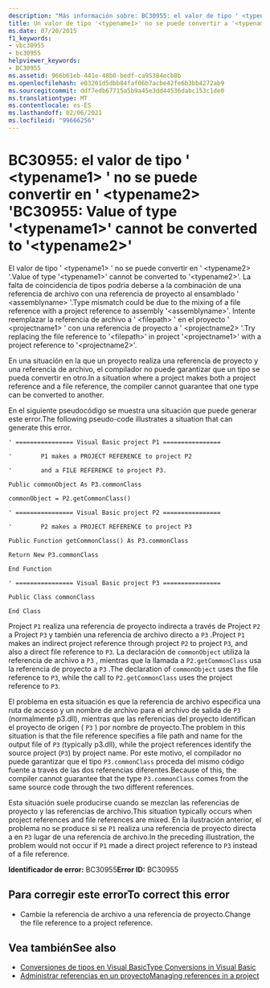 ```yaml
---
description: "Más información sobre: BC30955: el valor de tipo ' <typename1> ' no se puede convertir en '<typename2>"
title: Un valor de tipo '<typename1>' no se puede convertir a '<typename2>'
ms.date: 07/20/2015
f1_keywords:
- vbc30955
- bc30955
helpviewer_keywords:
- BC30955
ms.assetid: 966b61eb-441e-48b0-bedf-ca95384ecb8b
ms.openlocfilehash: e03201d5dbb84faf06b7acbe42fe6b3bb4272ab9
ms.sourcegitcommit: ddf7edb67715a5b9a45e3dd44536dabc153c1de0
ms.translationtype: MT
ms.contentlocale: es-ES
ms.lasthandoff: 02/06/2021
ms.locfileid: "99666256"
---
```

# <a name="bc30955-value-of-type-typename1-cannot-be-converted-to-typename2"></a><span data-ttu-id="3c58d-103">BC30955: el valor de tipo ' \<typename1> ' no se puede convertir en ' \<typename2> '</span><span class="sxs-lookup"><span data-stu-id="3c58d-103">BC30955: Value of type '\<typename1>' cannot be converted to '\<typename2>'</span></span>

<span data-ttu-id="3c58d-104">El valor de tipo ' \<typename1> ' no se puede convertir en ' \<typename2> '.</span><span class="sxs-lookup"><span data-stu-id="3c58d-104">Value of type '\<typename1>' cannot be converted to '\<typename2>'.</span></span> <span data-ttu-id="3c58d-105">La falta de coincidencia de tipos podría deberse a la combinación de una referencia de archivo con una referencia de proyecto al ensamblado ' \<assemblyname> '.</span><span class="sxs-lookup"><span data-stu-id="3c58d-105">Type mismatch could be due to the mixing of a file reference with a project reference to assembly '\<assemblyname>'.</span></span> <span data-ttu-id="3c58d-106">Intente reemplazar la referencia de archivo a ' \<filepath> ' en el proyecto ' \<projectname1> ' con una referencia de proyecto a ' \<projectname2> '.</span><span class="sxs-lookup"><span data-stu-id="3c58d-106">Try replacing the file reference to '\<filepath>' in project '\<projectname1>' with a project reference to '\<projectname2>'.</span></span>

 <span data-ttu-id="3c58d-107">En una situación en la que un proyecto realiza una referencia de proyecto y una referencia de archivo, el compilador no puede garantizar que un tipo se pueda convertir en otro.</span><span class="sxs-lookup"><span data-stu-id="3c58d-107">In a situation where a project makes both a project reference and a file reference, the compiler cannot guarantee that one type can be converted to another.</span></span>

 <span data-ttu-id="3c58d-108">En el siguiente pseudocódigo se muestra una situación que puede generar este error.</span><span class="sxs-lookup"><span data-stu-id="3c58d-108">The following pseudo-code illustrates a situation that can generate this error.</span></span>

 `' ================ Visual Basic project P1 ================`

 `'        P1 makes a PROJECT REFERENCE to project P2`

 `'        and a FILE REFERENCE to project P3.`

 `Public commonObject As P3.commonClass`

 `commonObject = P2.getCommonClass()`

 `' ================ Visual Basic project P2 ================`

 `'        P2 makes a PROJECT REFERENCE to project P3`

 `Public Function getCommonClass() As P3.commonClass`

 `Return New P3.commonClass`

 `End Function`

 `' ================ Visual Basic project P3 ================`

 `Public Class commonClass`

 `End Class`

 <span data-ttu-id="3c58d-109">Project `P1` realiza una referencia de proyecto indirecta a través de Project `P2` a Project `P3` y también una referencia de archivo directo a `P3` .</span><span class="sxs-lookup"><span data-stu-id="3c58d-109">Project `P1` makes an indirect project reference through project `P2` to project `P3`, and also a direct file reference to `P3`.</span></span> <span data-ttu-id="3c58d-110">La declaración de `commonObject` utiliza la referencia de archivo a `P3` , mientras que la llamada a `P2.getCommonClass` usa la referencia de proyecto a `P3` .</span><span class="sxs-lookup"><span data-stu-id="3c58d-110">The declaration of `commonObject` uses the file reference to `P3`, while the call to `P2.getCommonClass` uses the project reference to `P3`.</span></span>

 <span data-ttu-id="3c58d-111">El problema en esta situación es que la referencia de archivo especifica una ruta de acceso y un nombre de archivo para el archivo de salida de `P3` (normalmente p3.dll), mientras que las referencias del proyecto identifican el proyecto de origen ( `P3` ) por nombre de proyecto.</span><span class="sxs-lookup"><span data-stu-id="3c58d-111">The problem in this situation is that the file reference specifies a file path and name for the output file of `P3` (typically p3.dll), while the project references identify the source project (`P3`) by project name.</span></span> <span data-ttu-id="3c58d-112">Por este motivo, el compilador no puede garantizar que el tipo `P3.commonClass` proceda del mismo código fuente a través de las dos referencias diferentes.</span><span class="sxs-lookup"><span data-stu-id="3c58d-112">Because of this, the compiler cannot guarantee that the type `P3.commonClass` comes from the same source code through the two different references.</span></span>

 <span data-ttu-id="3c58d-113">Esta situación suele producirse cuando se mezclan las referencias de proyecto y las referencias de archivo.</span><span class="sxs-lookup"><span data-stu-id="3c58d-113">This situation typically occurs when project references and file references are mixed.</span></span> <span data-ttu-id="3c58d-114">En la ilustración anterior, el problema no se produce si se `P1` realiza una referencia de proyecto directa a en `P3` lugar de una referencia de archivo.</span><span class="sxs-lookup"><span data-stu-id="3c58d-114">In the preceding illustration, the problem would not occur if `P1` made a direct project reference to `P3` instead of a file reference.</span></span>

 <span data-ttu-id="3c58d-115">**Identificador de error:** BC30955</span><span class="sxs-lookup"><span data-stu-id="3c58d-115">**Error ID:** BC30955</span></span>

## <a name="to-correct-this-error"></a><span data-ttu-id="3c58d-116">Para corregir este error</span><span class="sxs-lookup"><span data-stu-id="3c58d-116">To correct this error</span></span>

- <span data-ttu-id="3c58d-117">Cambie la referencia de archivo a una referencia de proyecto.</span><span class="sxs-lookup"><span data-stu-id="3c58d-117">Change the file reference to a project reference.</span></span>

## <a name="see-also"></a><span data-ttu-id="3c58d-118">Vea también</span><span class="sxs-lookup"><span data-stu-id="3c58d-118">See also</span></span>

- [<span data-ttu-id="3c58d-119">Conversiones de tipos en Visual Basic</span><span class="sxs-lookup"><span data-stu-id="3c58d-119">Type Conversions in Visual Basic</span></span>](../../programming-guide/language-features/data-types/type-conversions.md)
- [<span data-ttu-id="3c58d-120">Administrar referencias en un proyecto</span><span class="sxs-lookup"><span data-stu-id="3c58d-120">Managing references in a project</span></span>](/visualstudio/ide/managing-references-in-a-project)

